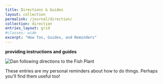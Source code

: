 ```yaml
---
title: Directions & Guides
layout: collection
permalink: /journal/direction/
collection: direction
entries_layout: grid
#classes: wide
excerpt: "How Tos, Guides, and Reminders"
---
```


**providing instructions and guides**

![Dan following directions to the Fish Plant][FishPlant]

These entries are my personal reminders about how to do things. Perhaps you'll find them useful too!

[FishPlant]: https://lh3.googleusercontent.com/pw/AJFCJaUvmxqNQtWND7Bxb9YTKWc0-Af7FsuLDMifr__IAM8hfIFymGJPXuKBmAh6LrmZBcVx62s5Y-DEUfXl9g33GpxgRZNBSxJ_zhoXU5OeOET_ccgOzx5eBCI3Z-p6zS8InBEsaTg8N0T2TAUl-DscMz0tbg=w800-h450-s-no?authuser=0
